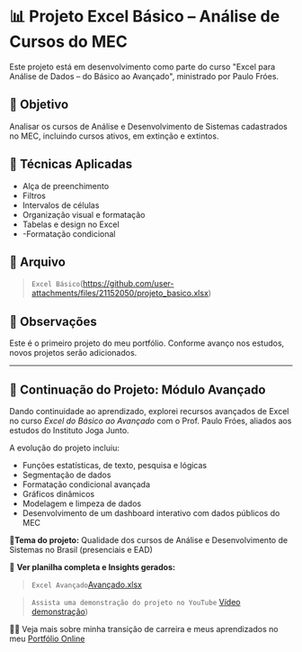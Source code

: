 # 📊 Projeto Excel Básico – Análise de Cursos do MEC

Este projeto está em desenvolvimento como parte do curso "Excel para Análise de Dados – do Básico ao Avançado", ministrado por Paulo Fróes.

## 🎯 Objetivo

Analisar os cursos de Análise e Desenvolvimento de Sistemas cadastrados no MEC, incluindo cursos ativos, em extinção e extintos.

## 🔧 Técnicas Aplicadas
- Alça de preenchimento
- Filtros
- Intervalos de células
- Organização visual e formatação
- Tabelas e design no Excel
- -Formatação condicional

## 📁 Arquivo
> `Excel Básico`(https://github.com/user-attachments/files/21152050/projeto_basico.xlsx)



## 📌 Observações

Este é o primeiro projeto do meu portfólio. Conforme avanço nos estudos, novos projetos serão adicionados.

---

## 🚀 Continuação do Projeto: Módulo Avançado

Dando continuidade ao aprendizado, explorei recursos avançados de Excel no curso *Excel do Básico ao Avançado* com o Prof. Paulo Fróes, aliados aos estudos do Instituto Joga Junto.

A evolução do projeto incluiu:

- Funções estatísticas, de texto, pesquisa e lógicas  
- Segmentação de dados  
- Formatação condicional avançada  
- Gráficos dinâmicos  
- Modelagem e limpeza de dados  
- Desenvolvimento de um dashboard interativo com dados públicos do MEC

📍**Tema do projeto:** Qualidade dos cursos de Análise e Desenvolvimento de Sistemas no Brasil (presenciais e EAD)

🔗 **Ver planilha completa e Insights gerados:**  
> `Excel Avançado`[Avançado.xlsx](https://github.com/user-attachments/files/21163699/Avancado.xlsx)

> `Assista uma demonstração do projeto no YouTube` [Vídeo demonstração](https://youtu.be/RrAoEdvzt_k?si=SBPNzUhrTLt2QaZ3))




👨‍🏫 Veja mais sobre minha transição de carreira e meus aprendizados no meu [Portfólio Online](https://sites.google.com/view/victor-tchiya/p%C3%A1gina-inicial?authuser=0)

